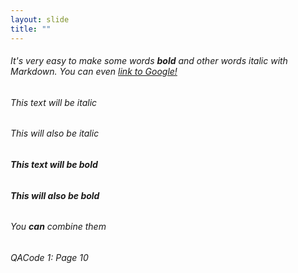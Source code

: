 ```yaml
---
layout: slide
title: "" 
---
```

###### It's very easy to make some words **bold** and other words *italic* with Markdown. You can even [link to Google!](http://google.com)

###### *This text will be italic*
###### _This will also be italic_

###### **This text will be bold**
###### __This will also be bold__

###### _You **can** combine them_
###### QACode 1: Page 10
